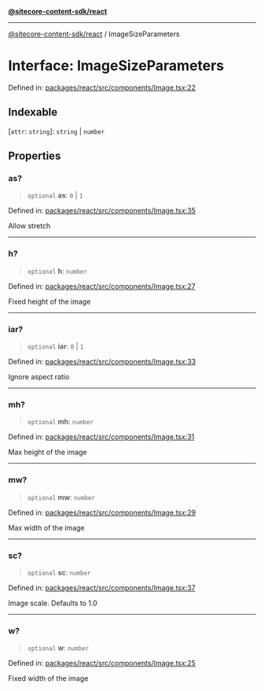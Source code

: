 [**@sitecore-content-sdk/react**](../README.md)

***

[@sitecore-content-sdk/react](../README.md) / ImageSizeParameters

# Interface: ImageSizeParameters

Defined in: [packages/react/src/components/Image.tsx:22](https://github.com/Sitecore/xmc-jss-dev/blob/d07a33c8b422ee631653078fdc40402026b03dec/packages/react/src/components/Image.tsx#L22)

## Indexable

\[`attr`: `string`\]: `string` \| `number`

## Properties

### as?

> `optional` **as**: `0` \| `1`

Defined in: [packages/react/src/components/Image.tsx:35](https://github.com/Sitecore/xmc-jss-dev/blob/d07a33c8b422ee631653078fdc40402026b03dec/packages/react/src/components/Image.tsx#L35)

Allow stretch

***

### h?

> `optional` **h**: `number`

Defined in: [packages/react/src/components/Image.tsx:27](https://github.com/Sitecore/xmc-jss-dev/blob/d07a33c8b422ee631653078fdc40402026b03dec/packages/react/src/components/Image.tsx#L27)

Fixed height of the image

***

### iar?

> `optional` **iar**: `0` \| `1`

Defined in: [packages/react/src/components/Image.tsx:33](https://github.com/Sitecore/xmc-jss-dev/blob/d07a33c8b422ee631653078fdc40402026b03dec/packages/react/src/components/Image.tsx#L33)

Ignore aspect ratio

***

### mh?

> `optional` **mh**: `number`

Defined in: [packages/react/src/components/Image.tsx:31](https://github.com/Sitecore/xmc-jss-dev/blob/d07a33c8b422ee631653078fdc40402026b03dec/packages/react/src/components/Image.tsx#L31)

Max height of the image

***

### mw?

> `optional` **mw**: `number`

Defined in: [packages/react/src/components/Image.tsx:29](https://github.com/Sitecore/xmc-jss-dev/blob/d07a33c8b422ee631653078fdc40402026b03dec/packages/react/src/components/Image.tsx#L29)

Max width of the image

***

### sc?

> `optional` **sc**: `number`

Defined in: [packages/react/src/components/Image.tsx:37](https://github.com/Sitecore/xmc-jss-dev/blob/d07a33c8b422ee631653078fdc40402026b03dec/packages/react/src/components/Image.tsx#L37)

Image scale. Defaults to 1.0

***

### w?

> `optional` **w**: `number`

Defined in: [packages/react/src/components/Image.tsx:25](https://github.com/Sitecore/xmc-jss-dev/blob/d07a33c8b422ee631653078fdc40402026b03dec/packages/react/src/components/Image.tsx#L25)

Fixed width of the image
